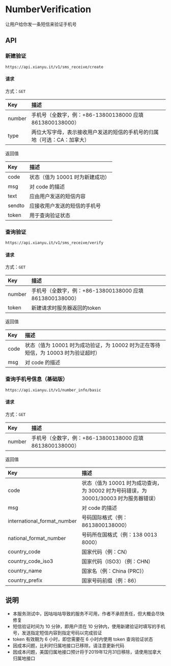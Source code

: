 # NumberVerification
让用户给你发一条短信来验证手机号

## API

### 新建验证  
`https://api.xianyu.it/v1/sms_receive/create`  
#### 请求
方式：`GET`  

|  Key   | 描述                                                  |
|  :---  | :---                                                 |
| number | 手机号（全数字，例：+86-13800138000 应填 8613800138000） |
|  type  | 两位大写字母，表示接收用户发送的短信的手机号的归属地（可选：CA：加拿大）      |

返回值

| Key   | 描述 |
| :---  | :--- |
| code  | 状态（值为 10001 时为新建成功） |
| msg   | 对 code 的描述 |
| text  | 应由用户发送的短信内容 |
| sendto | 应接收用户发送的短信的手机号 |
| token | 用于查询验证状态 |

### 查询验证
`https://api.xianyu.it/v1/sms_receive/verify`  
#### 请求  
方式：`GET`  

|  Key   | 描述                                                  |
|  :---  | :---                                                 |
| number | 手机号（全数字，例：+86-13800138000 应填 8613800138000） |
|  token  | 新建请求时服务器返回的token |

返回值

| Key   | 描述 |
| :---  | :--- |
| code  | 状态（值为 10001 时为成功验证，为 10002 时为正在等待短信，为 10003 时为验证超时） |
| msg   | 对 code 的描述 |

### 查询手机号信息（基础版）
`https://api.xianyu.it/v1/number_info/basic`  
#### 请求  
方式：`GET`  

|  Key   | 描述                                                  |
|  :---  | :---                                                 |
| number | 手机号（全数字，例：+86-13800138000 应填 8613800138000） |

返回值

| Key   | 描述 |
| :---  | :--- |
| code  | 状态（值为 10001 时为成功查询，为 30002 时为号码错误，为 30001/30003 时为服务器错误） |
| msg   | 对 code 的描述 |
| international_format_number | 号码国际格式（例：8613800138000） |
| national_format_number | 号码所在国格式（例：138 0013 8000） |
| country_code | 国家代码（例：CN） |
| country_code_iso3 | 国家代码（ISO3）（例：CHN） |
| country_name | 国家名（例：China (PRC)） |
| country_prefix | 国家号码前缀（例：86） |

## 说明
* 本服务测试中，因咕咕咕导致的服务不可用，作者不承担责任，但大概会尽快修复
* 短信验证时间为 10 分钟，即用户须在 10 分钟内，使用新建验证时填写的手机号，发送指定短信内容到指定号码以完成验证
* token 有效期为 6 小时，即您需要在 6 小时内使用 token 查询验证状态
* 因成本问题，比利时归属地接口已移除，请注意更新代码
* 因成本问题，美国归属地接口预计将于2019年12月31日移除，请使用加拿大归属地接口
